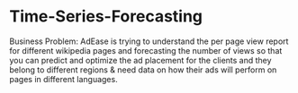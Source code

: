 # Time-Series-Forecasting
Business Problem: AdEase is trying to understand the per page view report for different wikipedia pages and forecasting the number of views so that you can predict and optimize the ad placement for the clients and they belong to different regions & need data on how their ads will perform on pages in different languages.
